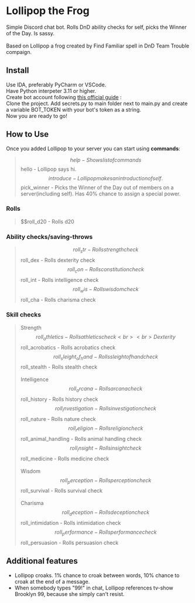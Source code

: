 # Lollipop the Frog
Simple Discord chat bot. Rolls DnD ability checks for self, picks the Winner of the Day. Is sassy.
<br><br>
Based on Lollipop a frog created by Find Familiar spell in DnD Team Trouble compaign.

## Install
Use IDA, preferably PyCharm or VSCode. <br>
Have Python interpeter 3.11 or higher. <br>
Create bot account following [this official guide](https://discordpy.readthedocs.io/en/stable/discord.html) :  <br>
Clone the project. Add secrets.py to main folder next to main.py and create a variable BOT_TOKEN with your bot's token as a string. <br>
Now you are ready to go!

## How to Use
Once you added Lollipop to your server you can start using **commands**: <br>
> $$help - Shows list of commands  
> $$hello - Lollipop says hi.  
> $$introduce - Lollipop makes an introduction of self.  
> $$pick_winner - Picks the Winner of the Day out of members on a server(including self). Has 40% chance to assign a special power.  
### Rolls
> $$roll_d20 - Rolls d20
### Ability checks/saving-throws 
> $$roll_str - Rolls strength check  
> $$roll_dex - Rolls dexterity check  
> $$roll_con - Rolls constitution check  
> $$roll_int - Rolls intelligence check  
> $$roll_wis - Rolls wisdom check  
> $$roll_cha - Rolls charisma check  
### Skill checks
> Strength
> $$roll_athletics - Rolls athletics check
> <br><br>
> Dexterity  
> $$roll_acrobatics - Rolls acrobatics check  
> $$roll_sleight_of_hand - Rolls sleight of hand check  
> $$roll_stealth - Rolls stealth check
> <br><br>
> Intelligence  
> $$roll_arcana - Rolls arcana check  
> $$roll_history - Rolls history check  
> $$roll_investigation - Rolls investigation check  
> $$roll_nature - Rolls nature check  
> $$roll_religion - Rolls religion check  
> $$roll_animal_handling - Rolls animal handling check  
> $$roll_insight - Rolls insight check  
> $$roll_medicine - Rolls medicine check
> <br><br>
> Wisdom  
> $$roll_perception - Rolls perception check  
> $$roll_survival - Rolls survival check
> <br><br>
> Charisma  
> $$roll_deception - Rolls deception check  
> $$roll_intimidation - Rolls intimidation check  
> $$roll_performance - Rolls performance check  
> $$roll_persuasion - Rolls persuasion check  

## Additional features
* Lollipop croaks. 1% chance to croak between words, 10% chance to croak at the end of a message.
* When somebody types "99!" in chat, Lollipop references tv-show Brooklyn 99, because she simply can't resist.
